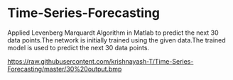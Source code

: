 # Time-Series-Forecasting
Applied Levenberg Marquardt Algorithm in Matlab to predict the next 30 data points.The network is initially trained using the given data.The trained model is used to predict the next 30 data points.

https://raw.githubusercontent.com/krishnayash-T/Time-Series-Forecasting/master/30%20output.bmp
